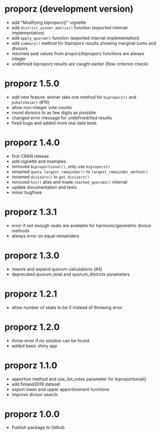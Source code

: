 # proporz (development version)

* add "Modifying biproporz()" vignette
* add `district_winner_matrix()` function (exported internal implementation)
* add `apply_quorum()` function (exported internal implementation)
* add `summary()` method for biproporz results showing marginal sums and divisors
* returned seat values from proporz/biproporz functions are always integer
* undefined biproporz results are caught earlier (flow criterion check)

# proporz 1.5.0

* add new feature: winner take one method for `biproporz()` and `pukelsheim()` (#10)
* allow non-integer vote counts
* round divisors to as few digits as possible
* changed error message for undefined/tied results
* fixed bugs and added more real data tests

# proporz 1.4.0

* first CRAN release
* add vignette and examples
* removed `biproportional()`, only use `biproporz()`
* renamed `quota_largest_remainder()` to `largest_remainder_method()`
* renamed `divisors()` to `get_divisors()`
* removed `hzv()` alias and made `reached_quorums()` internal
* update documentation and tests
* minor bugfixes

# proporz 1.3.1

* error if not enough seats are available for harmonic/geometric divisor methods
* always error on equal remainders

# proporz 1.3.0

* rework and expand quorum calculations (#4)
* deprecated quorum_total and quorum_districts parameters

# proporz 1.2.1

* allow number of seats to be 0 instead of throwing error

# proporz 1.2.0

* throw error if no solution can be found
* added basic shiny app

# proporz 1.1.0

* apportion method and use_list_votes parameter for biproportional() 
* add finland2019 dataset
* export lower and upper apportionment functions
* improve divisor search

# proporz 1.0.0

* Publish package to Github
